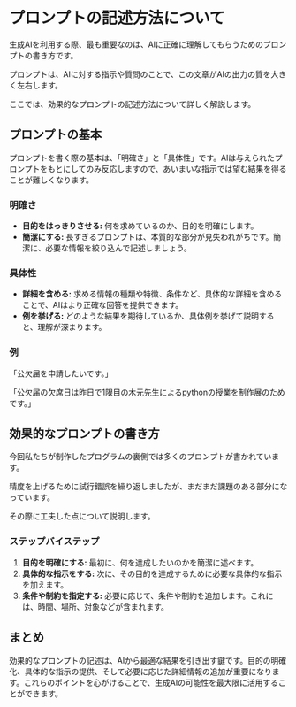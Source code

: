 # プロンプトの記述方法について

生成AIを利用する際、最も重要なのは、AIに正確に理解してもらうためのプロンプトの書き方です。

プロンプトは、AIに対する指示や質問のことで、この文章がAIの出力の質を大きく左右します。

ここでは、効果的なプロンプトの記述方法について詳しく解説します。

## プロンプトの基本

プロンプトを書く際の基本は、「明確さ」と「具体性」です。AIは与えられたプロンプトをもとにしてのみ反応しますので、あいまいな指示では望む結果を得ることが難しくなります。

### 明確さ

- **目的をはっきりさせる:** 何を求めているのか、目的を明確にします。
- **簡潔にする:** 長すぎるプロンプトは、本質的な部分が見失われがちです。簡潔に、必要な情報を絞り込んで記述しましょう。

### 具体性

- **詳細を含める:** 求める情報の種類や特徴、条件など、具体的な詳細を含めることで、AIはより正確な回答を提供できます。
- **例を挙げる:** どのような結果を期待しているか、具体例を挙げて説明すると、理解が深まります。

### 例

「公欠届を申請したいです。」

「公欠届の欠席日は昨日で1限目の木元先生によるpythonの授業を制作展のためです。」

## 効果的なプロンプトの書き方

今回私たちが制作したプログラムの裏側では多くのプロンプトが書かれています。

精度を上げるために試行錯誤を繰り返しましたが、まだまだ課題のある部分になっています。

その際に工夫した点について説明します。

### ステップバイステップ

1. **目的を明確にする:** 最初に、何を達成したいのかを簡潔に述べます。
2. **具体的な指示をする:** 次に、その目的を達成するために必要な具体的な指示を加えます。
3. **条件や制約を指定する:** 必要に応じて、条件や制約を追加します。これには、時間、場所、対象などが含まれます。

## まとめ

効果的なプロンプトの記述は、AIから最適な結果を引き出す鍵です。目的の明確化、具体的な指示の提供、そして必要に応じた詳細情報の追加が重要になります。これらのポイントを心がけることで、生成AIの可能性を最大限に活用することができます。
